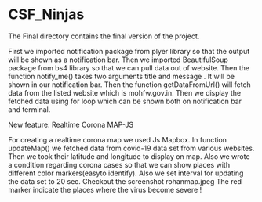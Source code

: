 # CSF_Ninjas

The Final directory contains the final version of the project.




First we imported notification package from plyer library so that the output will be shown as a notification bar.
Then we imported BeautifulSoup package from bs4 library so that we can pull data out of website.
Then the function notify_me() takes two arguments title and message . It will be shown in our notification bar.
Then the function getDataFromUrl() will fetch data from the listed website which is mohfw.gov.in.
Then we display the fetched data using for loop which can be shown both on notification bar and terminal.

New feature: Realtime Corona MAP-JS

For creating a realtime corona map we used Js Mapbox.
In function updateMap() we fetched data from covid-19 data set from various websites.
Then we took their latitude and longitude to display on map.
Also we wrote a condition regarding corona cases so that we can show places with different color markers(easyto identify).
Also we set interval for updating the data set to 20 sec.
Checkout the screenshot rohanmap.jpeg
The red marker indicate the places where the virus become severe !
